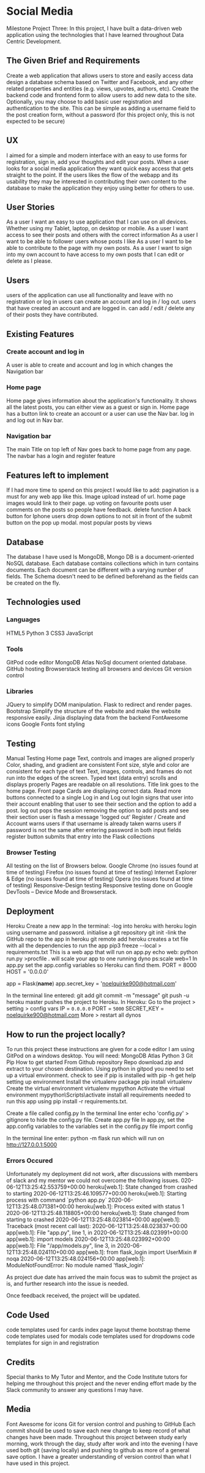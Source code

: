 <h1>Social Media</h1>
Milestone Project Three: In this project, I have built a data-driven web application using the technologies that I have learned throughout Data Centric Development.
<h2>The Given Brief and Requirements</h2>
Create a web application that allows users to store and easily access data
design a database schema based on Twitter and Facebook, and any other related properties and entities (e.g. views, upvotes, authors, etc).
Create the backend code and frontend form to allow users to add new data to the site.
Optionally, you may choose to add basic user registration and authentication to the site. This can be simple as adding a username field to the post creation form, without a password (for this project only, this is not expected to be secure)
<h2>UX</h2>
I aimed for a simple and modern interface with an easy to use forms for registration, sign in, add your thoughts and edit your posts. When a user looks for a social media application they want quick easy access that gets straight to the point. If the users likes the flow of the webapp and its usability they may be interested in contributing their own content to the database to make the application they enjoy using better for others to use.
<h2>User Stories</h2>
As a user I want an easy to use application that I can use on all devices. Whether using my Tablet, laptop, on desktop or mobile.
As a user I want access to see their posts and others with the correct information
As a user I want to be able to follower users whose posts I like
As a user I want to be able to contribute to the page with my own posts.
As a user I want to sign into my own account to have access to my own posts that I can edit or delete as I please.
 
<h2>Users</h2>
users of the application can use all functionality and leave with no registration or log in
users can create an account and log in / log out.
users that have created an account and are logged in. can add / edit / delete any of their posts they have contributed.
<h2>Existing Features</h2>
<h3>Create account and log in</h3>
A user is able to create and account and log in which changes the Navigation bar 
<h3>Home page</h3>
Home page gives information about the application's functionality. It shows all the latest posts, you can either view as a guest or sign in. 
Home page has a button link to create an account or a user can use the Nav bar.
log in and log out in Nav bar.
<h3>Navigation bar</h3>
The main Title on top left of Nav goes back to home page from any page.
The navbar has a login and register feature
 
<h2>Features left to implement</h2>
If I had more time to spend on this project I would like to add:
pagination is a must for any web app like this.
Image upload instead of url.
home page images would link to their page.
up voting on favourite posts
user comments on the posts so people have feedback.
delete function
A back button for Iphone users
drop down options to not sit in front of the submit button on the pop up modal.
most popular posts by views
<h2>Database</h2>
The database I have used Is MongoDB, Mongo DB is a document-oriented NoSQL database. Each database contains collections which in turn contains documents. Each document can be different with a varying number of fields. The Schema doesn't need to be defined beforehand as the fields can be created on the fly.

<h2>Technologies used</h2>
<h3>Languages</h3>
HTML5
Python 3
CSS3
JavaScript
<h3>Tools</h3>
GitPod code editor
MongoDB Atlas NoSql document oriented database.
GitHub hosting
Browserstack testing all browsers and devices
Git version control
<h3>Libraries</h3>
JQuery to simplify DOM manipulation.
Flask to redirect and render pages.
Bootstrap Simplify the structure of the website and make the website responsive easily.
Jinja displaying data from the backend
FontAwesome icons
Google Fonts font styling
<h2>Testing</h2>
Manual Testing
Home page
Text, controls and images are aligned properly
Color, shading, and gradient are consistent
Font size, style and color are consistent for each type of text
Text, images, controls, and frames do not run into the edges of the screen.
Typed text (data entry) scrolls and displays properly
Pages are readable on all resolutions.
Title link goes to the home page.
Front page
Cards are displaying correct data.
Read more buttons connected to a single
Log in and Log out
login signs that user into their account enabling that user to see their section and the option to add a post. 
log out pops the session removing the option to add posts and see their section user is flash a message 'logged out'
Register / Create and Account
warns users if that username is already taken
warns users if password is not the same after entering password in both input fields
register button submits that entry into the Flask collections
<h3>Browser Testing</h3>
All testing on the list of Browsers below.
Google Chrome (no issues found at time of testing)
Firefox (no issues found at time of testing)
Internet Explorer & Edge (no issues found at time of testing)
Opera (no issues found at time of testing)
Responsive-Design testing
Responsive testing done on Google DevTools – Device Mode and Browserstack.
<h2>Deployment</h2>
Heroku
Create a new app 
In the terminal: -log into heroku with heroku login using username and password.
initialise a git repository git init -link the GitHub repo to the app in heroku git remote add heroku 
creates a txt file with all the dependencies to run the app pip3 freeze --local > requirements.txt
This is a web app that will run on app.py echo web: python run.py >procfile .
will scale your app to one running dyno ps:scale web=1
In app.py set the app.config variables so Heroku can find them.
PORT = 8000
HOST = '0.0.0.0'
 
app = Flask(__name__)
app.secret_key = 'noelquirke900@hotmail.com'

In the terminal line entered:
git add
git commit -m "message"
git push -u heroku master pushes the project to Heroku.
In Heroku:
Go to the project > setting > config vars
IP = `0.0.0.0`
PORT =  `5000`
SECRET_KEY = noelquirke900@hotmail.com
More > restart all dynos
<h2>How to run the project locally?</h2>
To run this project these instructions are given for a code editor I am using GitPod on a windows desktop.
You will need:
MongoDB Atlas
Python 3
Git
Pip
How to get started
From Github repository Repo download.zip and extract to your chosen destination.
Using python in gitpod you need to set up a virtual environment. check to see if pip is installed with pip -h get help setting up environment Install the virtualenv package
pip install virtualenv
Create the virtual environment
virtualenv mypython
Activate the virtual environment
mypython\Scripts\activate
install all requirements needed to run this app using
pip install -r requirements.txt.

Create a file called config.py In the terminal line enter echo 'config.py' > gitignore to hide the config.py file. 
Create app.py file In app.py, set the app.config variables to the variables set in the config.py file import config

In the terminal line enter:
python -m flask run which will run on http://127.0.0.1:5000
<h3>Errors Occured</h3>
Unfortunately my deployment did not work, after discussions with members of slack and my mentor we could not overcome the following issues. 
020-06-12T13:25:42.553759+00:00 heroku[web.1]: State changed from crashed to starting
2020-06-12T13:25:46.109577+00:00 heroku[web.1]: Starting process with command `python app.py`
2020-06-12T13:25:48.071381+00:00 heroku[web.1]: Process exited with status 1
2020-06-12T13:25:48.118805+00:00 heroku[web.1]: State changed from starting to crashed
2020-06-12T13:25:48.023814+00:00 app[web.1]: Traceback (most recent call last):
2020-06-12T13:25:48.023837+00:00 app[web.1]:   File "app.py", line 1, in <module>
2020-06-12T13:25:48.023991+00:00 app[web.1]:     import models
2020-06-12T13:25:48.023992+00:00 app[web.1]:   File "/app/models.py", line 3, in <module>
2020-06-12T13:25:48.024110+00:00 app[web.1]:     from flask_login import UserMixin # noqa
2020-06-12T13:25:48.024156+00:00 app[web.1]: ModuleNotFoundError: No module named 'flask_login'

As project due date has arrived the main focus was to submit the project as is, and further research into the issue is needed. 

Once feedback received, the project will be updated. 
<h2>Code Used</h2>
code templates used for cards
index page layout theme bootstrap theme
code templates used for modals
code templates used for dropdowns
code templates for sign in and registration
<h2>Credits</h2>
Special thanks to
My Tutor and Mentor, and the Code Institute tutors for helping me throughout this project and the never ending effort made by the Slack community to answer any questions I may have. 
<h2>Media</h2>
Font Awesome for icons
Git for version control and pushing to GitHub
Each commit should be used to save each new change to keep record of what changes have been made. Throughout this project between study early morning, work through the day, study after work and into the evening I have used both git (saving locally) and pushing to github as more of a general save option. I have a greater understanding of version control than what I have used in this project.

